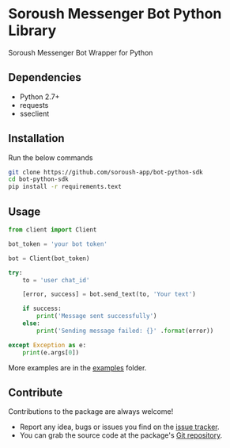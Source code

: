 
# Soroush Messenger Bot Python Library
Soroush Messenger Bot Wrapper for Python

## Dependencies ##
- Python 2.7+
- requests 
- sseclient

## Installation ##
Run the below commands
```bash
git clone https://github.com/soroush-app/bot-python-sdk
cd bot-python-sdk
pip install -r requirements.text
```

## Usage ##

```python
from client import Client

bot_token = 'your bot token'

bot = Client(bot_token)

try:
    to = 'user chat_id'

    [error, success] = bot.send_text(to, 'Your text')

    if success:
        print('Message sent successfully')
    else:
        print('Sending message failed: {}' .format(error))

except Exception as e:
    print(e.args[0])


```
More examples are in the [examples](https://github.com/soroush-app/bot-python-sdk/tree/master/examples) folder.

 ## Contribute ##
 Contributions to the package are always welcome!
 - Report any idea, bugs or issues you find on the [issue tracker](https://github.com/soroush-app/bot-python-sdk/issues).
 - You can grab the source code at the package's [Git repository](https://github.com/soroush-app/bot-python-sdk.git).
